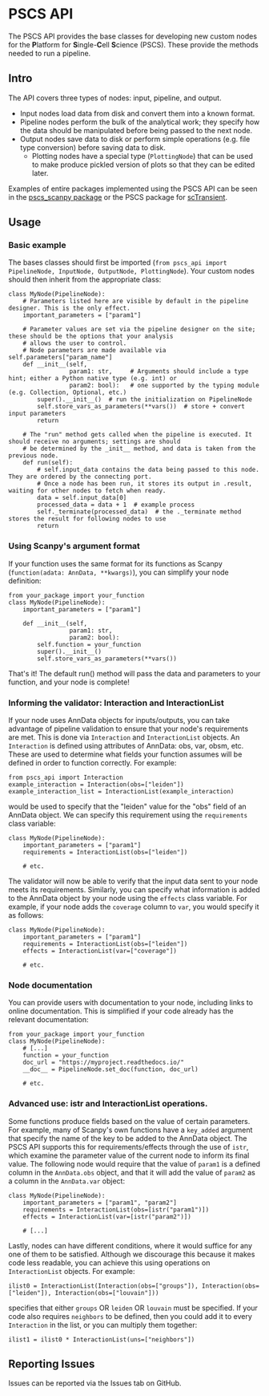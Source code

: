 # PSCS API

The PSCS API provides the base classes for developing new custom nodes for the **P**latform for **S**ingle-**C**ell
**S**cience (PSCS). These provide the methods needed to run a pipeline.
  
## Intro  

The API covers three types of nodes: input, pipeline, and output.
  
- Input nodes load data from disk and convert them into a known format.
- Pipeline nodes perform the bulk of the analytical work; they specify how the data should be manipulated before being
passed to the next node.
- Output nodes save data to disk or perform simple operations (e.g. file type conversion) before saving data to disk.
    - Plotting nodes have a special type (`PlottingNode`) that can be used to make produce pickled version of plots so that they can be edited later.

Examples of entire packages implemented using the PSCS API can be seen in the [pscs_scanpy package](https://github.com/xomicsdatascience/pscs_scanpy) or the PSCS package for [scTransient](https://github.com/xomicsdatascience/scTE).

##  Usage  

### Basic example
The bases classes should first be imported (`from pscs_api import PipelineNode, InputNode, OutputNode, PlottingNode`). Your custom nodes should then inherit from the appropriate class:  
````Python3
class MyNode(PipelineNode):
    # Parameters listed here are visible by default in the pipeline designer. This is the only effect.
    important_parameters = ["param1"]
    
    # Parameter values are set via the pipeline designer on the site; these should be the options that your analysis
    # allows the user to control.
    # Node parameters are made available via self.parameters["param_name"]
    def __init__(self, 
                 param1: str,     # Arguments should include a type hint; either a Python native type (e.g. int) or 
                 param2: bool):   # one supported by the typing module (e.g. Collection, Optional, etc.)
        super().__init__()  # run the initialization on PipelineNode
        self.store_vars_as_parameters(**vars())  # store + convert input parameters
        return

    # The "run" method gets called when the pipeline is executed. It should receive no arguments; settings are should 
    # be determined by the _init__ method, and data is taken from the previous node.
    def run(self):
        # self.input_data contains the data being passed to this node. They are ordered by the connecting port.
        # Once a node has been run, it stores its output in .result, waiting for other nodes to fetch when ready.
        data = self.input_data[0]
        processed_data = data + 1  # example process
        self._terminate(processed_data)  # the ._terminate method stores the result for following nodes to use
        return
````

### Using Scanpy's argument format
If your function uses the same format for its functions as Scanpy (`function(adata: AnnData, **kwargs)`), you can simplify your node definition:
```Python3
from your_package import your_function
class MyNode(PipelineNode):
    important_parameters = ["param1"]
    
    def __init__(self,
                 param1: str,
                 param2: bool):
        self.function = your_function
        super().__init__()
        self.store_vars_as_parameters(**vars())
```
That's it! The default run() method will pass the data and parameters to your function, and your node is complete!

### Informing the validator: Interaction and InteractionList
If your node uses AnnData objects for inputs/outputs, you can take advantage of pipeline validation to ensure that your node's requirements are met. This is done via `Interaction` and `InteractionList` objects. An `Interaction` is defined using attributes of AnnData: obs, var, obsm, etc. These are used to determine what fields your function assumes will be defined in order to function correctly. For example:
```Python3
from pscs_api import Interaction
example_interaction = Interaction(obs=["leiden"])
example_interaction_list = InteractionList(example_interaction)
```
would be used to specify that the "leiden" value for the "obs" field of an AnnData object. We can specify this requirement using the `requirements` class variable:

```Python3
class MyNode(PipelineNode):
    important_parameters = ["param1"]
    requirements = InteractionList(obs=["leiden"])

    # etc.
```
The validator will now be able to verify that the input data sent to your node meets its requirements. Similarly, you can specify what information is added to the AnnData object by your node using the `effects` class variable. For example, if your node adds the `coverage` column to `var`, you would specify it as follows:

```Python3
class MyNode(PipelineNode):
    important_parameters = ["param1"]
    requirements = InteractionList(obs=["leiden"])
    effects = InteractionList(var=["coverage"])

    # etc.
```

### Node documentation
You can provide users with documentation to your node, including links to online documentation. This is simplified if your code already has the relevant documentation:
```Python3
from your_package import your_function
class MyNode(PipelineNode):
    # [...]
    function = your_function
    doc_url = "https://myproject.readthedocs.io/"
    __doc__ = PipelineNode.set_doc(function, doc_url)

    # etc.
```

### Advanced use: istr and InteractionList operations.
Some functions produce fields based on the value of certain parameters. For example, many of Scanpy's own functions have a `key_added` argument that specify the name of the key to be added to the AnnData object. The PSCS API supports this for requirements/effects through the use of `istr`, which examine the parameter value of the current node to inform its final value. The following node would require that the value of `param1` is a defined column in the `AnnData.obs` object, and that it will add the value of `param2` as a column in the `AnnData.var` object:
```Python3
class MyNode(PipelineNode):
    important_parameters = ["param1", "param2"]
    requirements = InteractionList(obs=[istr("param1")])
    effects = InteractionList(var=[istr("param2")])

    # [...]
```

Lastly, nodes can have different conditions, where it would suffice for any one of them to be satisfied. Although we discourage this because it makes code less readable, you can achieve this using operations on `InteractionList` objects. For example:
```Python3
ilist0 = InteractionList(Interaction(obs=["groups"]), Interaction(obs=["leiden"]), Interaction(obs=["louvain"]))
```
specifies that either `groups` OR `leiden` OR `louvain` must be specified. If your code also requires `neighbors` to be defined, then you could add it to every `Interaction` in the list, or you can multiply them together:
```Python3
ilist1 = ilist0 * InteractionList(uns=["neighbors"])
```

## Reporting Issues  
Issues can be reported via the Issues tab on GitHub.
